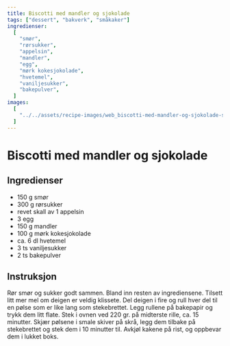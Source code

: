```yaml
---
title: Biscotti med mandler og sjokolade
tags: ["dessert", "bakverk", "småkaker"]
ingredienser:
  [
    "smør",
    "rørsukker",
    "appelsin",
    "mandler",
    "egg",
    "mørk kokesjokolade",
    "hvetemel",
    "vaniljesukker",
    "bakepulver",
  ]
images:
  [
    "../../assets/recipe-images/web_biscotti-med-mandler-og-sjokolade-sjokoladekjeks-med-mørk-og-hvit-sjokolade.jpg",
  ]
---
```


# Biscotti med mandler og sjokolade

## Ingredienser

- 150 g smør
- 300 g rørsukker
- revet skall av 1 appelsin
- 3 egg
- 150 g mandler
- 100 g mørk kokesjokolade
- ca. 6 dl hvetemel
- 3 ts vaniljesukker
- 2 ts bakepulver

## Instruksjon

Rør smør og sukker godt sammen. Bland inn resten av ingrediensene. Tilsett litt mer mel om deigen er veldig klissete. Del deigen i fire og rull hver del til en pølse som er like lang som stekebrettet. Legg rullene på bakepapir og trykk dem litt flate. Stek i ovnen ved 220 gr. på midterste rille, ca. 15 minutter. Skjær pølsene i smale skiver på skrå, legg dem tilbake på stekebrettet og stek dem i 10 minutter til. Avkjøl kakene på rist, og oppbevar dem i lukket boks.
